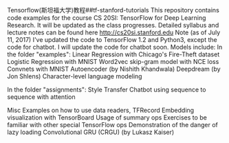 
Tensorflow(斯坦福大学)教程##tf-stanford-tutorials
This repository contains code examples for the course CS 20SI: TensorFlow for Deep Learning Research. 
It will be updated as the class progresses. 
Detailed syllabus and lecture notes can be found here http://cs20si.stanford.edu
Note (as of July 11, 2017)
I've updated the code to TensorFlow 1.2 and Python3, except the code for chatbot. I will update the code for chatbot soon.
Models include: 
In the folder "examples": 
Linear Regression with Chicago's Fire-Theft dataset
Logistic Regression with MNIST
Word2vec skip-gram model with NCE loss
Convnets with MNIST
Autoencoder (by Nishith Khandwala)
Deepdream (by Jon Shlens)
Character-level language modeling 

In the folder "assignments":
Style Transfer
Chatbot using sequence to sequence with attention

Misc
Examples on how to use data readers, TFRecord
Embedding visualization with TensorBoard
Usage of summary ops
Exercises to be familiar with other special TensorFlow ops
Demonstration of the danger of lazy loading 
Convolutional GRU (CRGU) (by Lukasz Kaiser)
